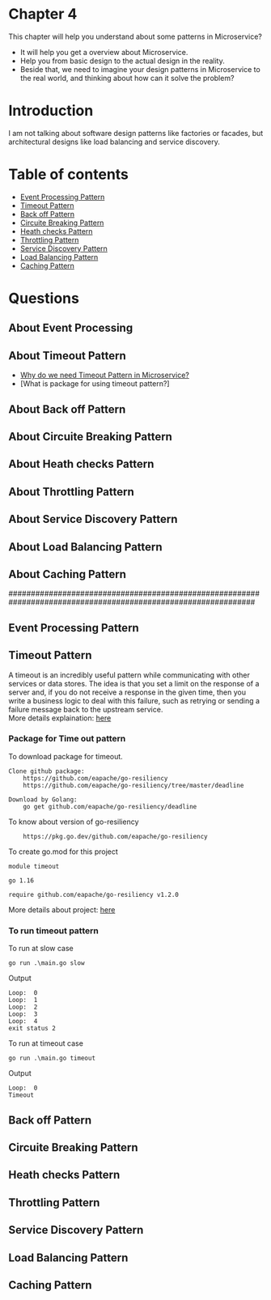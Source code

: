# Chapter 4  
This chapter will help you understand about some patterns in Microservice? 
- It will help you get a overview about Microservice.
- Help you from basic design to the actual design in the reality.
- Beside that, we need to imagine your design patterns in Microservice to the real world, and thinking about how can it solve the problem?

# Introduction
I am not talking about software design patterns like factories or facades, but architectural designs like load balancing and service discovery.

# Table of contents
* [Event Processing Pattern](#event-processing-pattern)
* [Timeout Pattern](#timeout-pattern)
* [Back off Pattern](#back-off-pattern) 
* [Circuite Breaking Pattern](#circuite-breaking-pattern)
* [Heath checks Pattern](#heath-checks-pattern)
* [Throttling Pattern](#throttling-pattern)
* [Service Discovery Pattern](#service-discovery-pattern)
* [Load Balancing Pattern](#load-balancing-pattern)
* [Caching Pattern](#caching-pattern)

# Questions
## About Event Processing

## About Timeout Pattern
* [Why do we need Timeout Pattern in Microservice?](#timeout-pattern)
* [What is package for using timeout pattern?]
## About Back off Pattern

## About Circuite Breaking Pattern

## About Heath checks Pattern

## About Throttling Pattern

## About Service Discovery Pattern

## About Load Balancing Pattern

## About Caching Pattern
###############################################################################################################
## Event Processing Pattern

## Timeout Pattern
A timeout is an incredibly useful pattern while communicating with other services or data stores. The idea is that you set a limit on the response of a server and, if you do not receive a response in the given time, then you write a business logic to deal with this failure, such as retrying or sending a failure message back to the upstream service.  
More details explaination: [here](https://www.meisternote.com/app/note/0gdFcuDdHd3p/timeouts)
### Package for Time out pattern
To download package for timeout.
```
Clone github package:
    https://github.com/eapache/go-resiliency
    https://github.com/eapache/go-resiliency/tree/master/deadline
    
Download by Golang:
    go get github.com/eapache/go-resiliency/deadline
```

To know about version of go-resiliency
```
    https://pkg.go.dev/github.com/eapache/go-resiliency
```

To create go.mod for this project
```
module timeout

go 1.16

require github.com/eapache/go-resiliency v1.2.0
```

More details about project: [here](https://github.com/huavanthong/build-microservice-golang/tree/master/01_GettingStarted/book-build-microservice/chapter5/timeout)

### To run timeout pattern
To run at slow case
```
go run .\main.go slow
```
Output
```
Loop:  0
Loop:  1
Loop:  2
Loop:  3
Loop:  4
exit status 2
```

To run at timeout case
```
go run .\main.go timeout
```
Output
```
Loop:  0
Timeout
```

## Back off Pattern

## Circuite Breaking Pattern

## Heath checks Pattern

## Throttling Pattern

## Service Discovery Pattern

## Load Balancing Pattern

## Caching Pattern